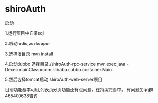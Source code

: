 # shiroAuth

启动

1.运行项目中自带sql

2.启动redis,zookeeper 

3.选择根目录 mvn install

4.启动dubbo 选择目录./shiroAuth-rpc-service mvn exec:java -Dexec.mainClass=com.alibaba.dubbo.container.Main

5.然后选择tomcat启动 shiroAuth-web-server项目

目前功能基本可用,列表页分页功能还有点问题，在持续完善中。
有问题加qq群 465400638咨询
